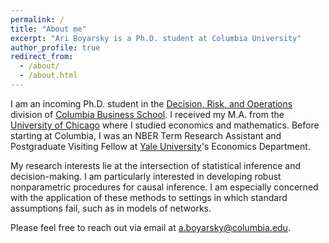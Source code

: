 ```yaml
---
permalink: /
title: "About me"
excerpt: "Ari Boyarsky is a Ph.D. student at Columbia University"
author_profile: true
redirect_from: 
  - /about/
  - /about.html
---
```


I am an incoming Ph.D. student in the [Decision, Risk, and Operations](https://www8.gsb.columbia.edu/faculty-research/divisions/decision-risk-operations) division of [Columbia Business School](https://home.gsb.columbia.edu/). I received my M.A. from the [University of Chicago](https://uchicago.edu/) where I studied economics and mathematics. Before starting at Columbia, I was an NBER Term Research Assistant and Postgraduate Visiting Fellow at [Yale University](https://yale.edu/)'s Economics Department.

My research interests lie at the intersection of statistical inference and decision-making. I am particularly interested in developing robust nonparametric procedures for causal inference. I am especially concerned with the application of these methods to settings in which standard assumptions fail, such as in models of networks.

Please feel free to reach out via email at [a.boyarsky@columbia.edu](mailto:a.boyarsky@columbia.edu).

